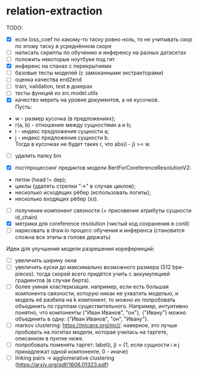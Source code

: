 # relation-extraction
TODO:
* [x] если loss_coef по какому-то таску ровно ноль, то не учитывать скор по этому таску в усреднённом скоре
* [ ] написать скрипты по обучению и инференсу на разных датасетах
* [ ] положить некоторые ноутбуки под гит
* [x] инференс на спанах с перекрытиями
* [ ] базовые тесты моделей (с замоканными экстракторами)
* [ ] оценка качества end2end
* [ ] train, validation, test в докерах
* [ ] тесты функций из src.model.utils
* [x] качество мерить на уровне документов, а не кусочков.  
Пусть:
* w - размер кусочка (в предложениях);
* r(a, b) - отношение между сущностями a и b;
* i - индекс предложения сущности a;
* j - индекс предложения сущности b.  
Тогда в кусочках не будет таких r, что abs(i - j) >= w.  
* [ ] удалить папку bin

* [x] постпроцессинг предиктов модели BertForCoreferenceResolutionV2:
* петли (head != dep);
* циклы (удалять стрелки "->" в случае циклов);
* несколько исходящих рёбер (использовать логиты);
* несколько входящих рёбер (хз). 
* [ ] получение компонент связности (+ присовение атрибуты сущности id_chain)
* [x] метрики для coreference resolution (чистый код сохранения в conll)
* [ ] нарисовать в draw.io процесс обучения и инференса (становится сложна все этапы в голове держать)

Идеи для улучшения модели разрешения кореференций:
* [ ] увеличить ширину окна 
* [ ] увеличить куски до максимально возможного размера (512 bpe-pieces). тогда скорей всего придётся учить с аккумуляцией градиентов (в случае берта).
* [ ] более умная кластеризация. например, если есть большая компонента связности, 
которую никак не ухватить моделью, и модель её разбила на k компонент, 
то можно их попробовать объединить по группам существительного. 
Например, интуитивно понятно, что компоненты {"Иван Иванов", "он"}, {"Ивану"} можно объединить в одну: {"Иван Иванов", "он", "Ивану"}.
* [ ] markov clustering: https://micans.org/mcl/. наверное, это лучше пробовать на логитах модели, которая училась на таргете, описанном в пунтке ниже.
* [ ] попробовать поменять таргет: label(i, j) = {1, если сущности i и j принадлежат одной компоненте, 0 - иначе}
* [ ] linking pairs -> agglomerative clustering (https://arxiv.org/pdf/1606.01323.pdf)